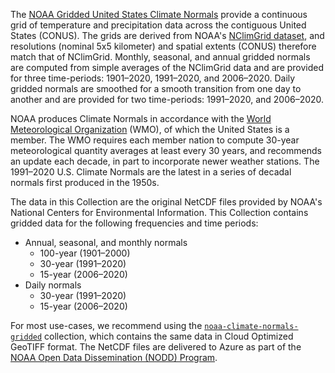 The [NOAA Gridded United States Climate Normals](https://www.ncei.noaa.gov/products/land-based-station/us-climate-normals#tab-1027) provide a continuous grid of temperature and precipitation data across the contiguous United States (CONUS). The grids are derived from NOAA's [NClimGrid dataset](https://planetarycomputer.microsoft.com/dataset/group/noaa-nclimgrid), and resolutions (nominal 5x5 kilometer) and spatial extents (CONUS) therefore match that of NClimGrid. Monthly, seasonal, and annual gridded normals are computed from simple averages of the NClimGrid data and are provided for three time-periods: 1901–2020, 1991–2020, and 2006–2020. Daily gridded normals are smoothed for a smooth transition from one day to another and are provided for two time-periods: 1991–2020, and 2006–2020.

NOAA produces Climate Normals in accordance with the [World Meteorological Organization](https://public.wmo.int/en) (WMO), of which the United States is a member. The WMO requires each member nation to compute 30-year meteorological quantity averages at least every 30 years, and recommends an update each decade, in part to incorporate newer weather stations. The 1991–2020 U.S. Climate Normals are the latest in a series of decadal normals first produced in the 1950s. 

The data in this Collection are the original NetCDF files provided by NOAA's National Centers for Environmental Information. This Collection contains gridded data for the following frequencies and time periods:

- Annual, seasonal, and monthly normals
    - 100-year (1901–2000)
    - 30-year (1991–2020)
    - 15-year (2006–2020)
- Daily normals
    - 30-year (1991–2020)
    - 15-year (2006–2020)

For most use-cases, we recommend using the [`noaa-climate-normals-gridded`](https://planetarycomputer.microsoft.com/dataset/noaa-climate-normals-gridded) collection, which contains the same data in Cloud Optimized GeoTIFF format. The NetCDF files are delivered to Azure as part of the [NOAA Open Data Dissemination (NODD) Program](https://www.noaa.gov/information-technology/open-data-dissemination).
